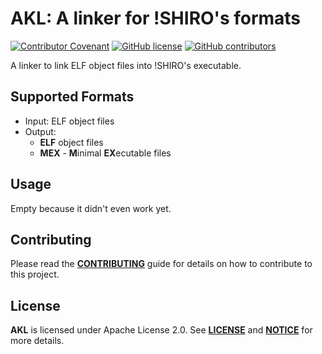 # AKL: A linker for !SHIRO's formats

[![Contributor Covenant](https://img.shields.io/badge/Contributor%20Covenant-3.0-0baaaa.svg)](CODE_OF_CONDUCT.md)
[![GitHub license](https://img.shields.io/github/license/TeamSHIRO/AKL.svg)](LICENSE)
[![GitHub contributors](https://img.shields.io/github/contributors/TeamSHIRO/AKL)](https://github.com/TeamSHIRO/AKL/graphs/contributors)

A linker to link ELF object files into !SHIRO's executable.

## Supported Formats
- Input: ELF object files
- Output:
  - **ELF** object files
  - **MEX** - **M**inimal **EX**ecutable files

## Usage
Empty because it didn't even work yet.

## Contributing
Please read the [**CONTRIBUTING**](CONTRIBUTING.md) guide for details on how to contribute to this project.

## License
**AKL** is licensed under Apache License 2.0. See [**LICENSE**](LICENSE) and [**NOTICE**](NOTICE) for more details.